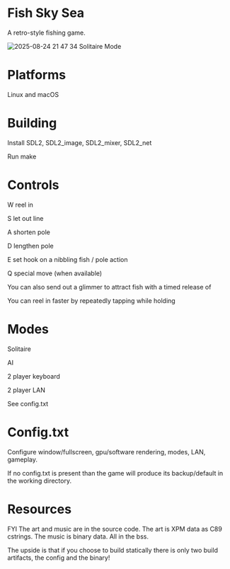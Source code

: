 Fish Sky Sea
==========

A retro-style fishing game.


![2025-08-24 21 47 34](https://github.com/user-attachments/assets/8db3ba43-d17d-471f-8418-be5ec208baa5)
Solitaire Mode

Platforms
=========

Linux and macOS

Building
========

Install SDL2, SDL2_image, SDL2_mixer, SDL2_net

Run make

Controls
========
W reel in

S let out line

A shorten pole

D lengthen pole

E set hook on a nibbling fish / pole action

Q special move (when available)


You can also send out a glimmer to attract fish with a timed release of <E>

You can reel in faster by repeatedly tapping <E> while holding <W>

Modes
=====

Solitaire

AI

2 player keyboard

2 player LAN


See config.txt

Config.txt
==========

Configure window/fullscreen, gpu/software rendering, modes, LAN, gameplay.


If no config.txt is present than the game will produce its backup/default in the working directory.

Resources
=========

FYI The art and music are in the source code. The art is XPM data as C89 cstrings. The music is binary data. All in the bss.


The upside is that if you choose to build statically there is only two build artifacts, the config and the binary!
